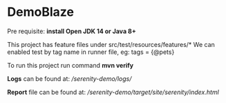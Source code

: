# DemoBlaze

Pre requisite:
**install Open JDK 14 or Java 8+**

This project has feature files under src/test/resources/features/*
We can enabled test by tag name in runner file, eg: tags = {@pets}

To run this project
run command **mvn verify**

**Logs** can be found at: */serenity-demo/logs/*

**Report** file can be found at: */serenity-demo/target/site/serenity/index.html*

